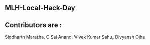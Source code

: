 ## MLH-Local-Hack-Day
## Contributors are : 
Siddharth Maratha, C Sai Anand, Vivek Kumar Sahu, Divyansh Ojha
